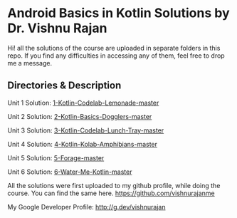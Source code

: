 # Android Basics in Kotlin Solutions by Dr. Vishnu Rajan

Hi! all the solutions of the course are uploaded in separate folders in this repo. If you find any difficulties in accessing any of them, feel free to drop me a message. 

## Directories & Description

Unit 1 Solution: [1-Kotlin-Codelab-Lemonade-master](https://github.com/smartinternz02/SPSGP-75906-FDP---Android-Application-Development-Using-Kotlin/tree/main/1-Kotlin-Codelab-Lemonade-master "1-Kotlin-Codelab-Lemonade-master")

Unit 2 Solution: [2-Kotlin-Basics-Dogglers-master](https://github.com/smartinternz02/SPSGP-75906-FDP---Android-Application-Development-Using-Kotlin/tree/main/2-Kotlin-Basics-Dogglers-master "2-Kotlin-Basics-Dogglers-master")

Unit 3 Solution: [3-Kotlin-Codelab-Lunch-Tray-master](https://github.com/smartinternz02/SPSGP-75906-FDP---Android-Application-Development-Using-Kotlin/tree/main/3-Kotlin-Codelab-Lunch-Tray-master "3-Kotlin-Codelab-Lunch-Tray-master")

Unit 4 Solution: [4-Kotlin-Kolab-Amphibians-master](https://github.com/smartinternz02/SPSGP-75906-FDP---Android-Application-Development-Using-Kotlin/tree/main/4-Kotlin-Kolab-Amphibians-master "4-Kotlin-Kolab-Amphibians-master")

Unit 5 Solution: [5-Forage-master](https://github.com/smartinternz02/SPSGP-75906-FDP---Android-Application-Development-Using-Kotlin/tree/main/5-Forage-master "5-Forage-master")

Unit 6 Solution: [6-Water-Me-Kotlin-master](https://github.com/smartinternz02/SPSGP-75906-FDP---Android-Application-Development-Using-Kotlin/tree/main/6-Water-Me-Kotlin-master "6-Water-Me-Kotlin-master")

All the solutions were first uploaded to my github profile, while doing the course. You can find the same here. https://github.com/vishnurajanme

My Google Developer Profile: http://g.dev/vishnurajan
